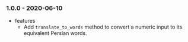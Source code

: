 ### 1.0.0 - 2020-06-10

* features
  * Add `translate_to_words` method to convert a numeric input to its equivalent Persian words.